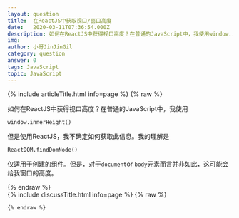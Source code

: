 ```yaml
---
layout: question
title:  在ReactJS中获取视口/窗口高度
date:   2020-03-11T07:36:54.000Z
description: 如何在ReactJS中获得视口高度？在普通的JavaScript中，我使用window.innerHeight()但是使用ReactJS，我不确...
img: 
author: 小哥JinJinGil
category: question
answer: 0
tags: JavaScript
topic: JavaScript
---
```

<div class="article-root">
  <div class="article">
    {% include articleTitle.html info=page %}
    {% raw %}
    <div class="article-content"><p><font style="vertical-align: inherit;"><font style="vertical-align: inherit;">如何在ReactJS中获得视口高度？</font><font style="vertical-align: inherit;">在普通的JavaScript中，我使用</font></font></p>

<pre><code>window.innerHeight()
</code></pre>

<p><font style="vertical-align: inherit;"><font style="vertical-align: inherit;">但是使用ReactJS，我不确定如何获取此信息。</font><font style="vertical-align: inherit;">我的理解是</font></font></p>

<pre><code>ReactDOM.findDomNode()
</code></pre>

<p><font style="vertical-align: inherit;"><font style="vertical-align: inherit;">仅适用于创建的组件。</font><font style="vertical-align: inherit;">但是，对于</font></font><code>document</code><font style="vertical-align: inherit;"><font style="vertical-align: inherit;">or </font></font><code>body</code><font style="vertical-align: inherit;"><font style="vertical-align: inherit;">元素而言</font><font style="vertical-align: inherit;">并非如此</font><font style="vertical-align: inherit;">，这可能会给我窗口的高度。</font></font></p></div>
    {% endraw %}
  </div>

  <div class="discuss-wrapper">
    {% include discussTitle.html info=page %}
    {% raw %}
    
    {% endraw %}
  </div>
<div>
